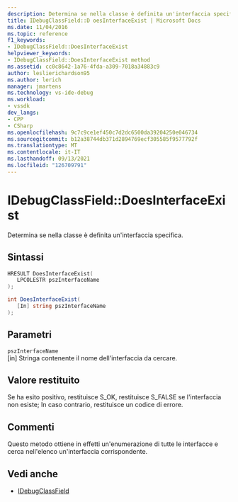 ```yaml
---
description: Determina se nella classe è definita un'interfaccia specifica.
title: IDebugClassField::D oesInterfaceExist | Microsoft Docs
ms.date: 11/04/2016
ms.topic: reference
f1_keywords:
- IDebugClassField::DoesInterfaceExist
helpviewer_keywords:
- IDebugClassField::DoesInterfaceExist method
ms.assetid: cc0c8642-1a76-4fda-a309-7018a34883c9
author: leslierichardson95
ms.author: lerich
manager: jmartens
ms.technology: vs-ide-debug
ms.workload:
- vssdk
dev_langs:
- CPP
- CSharp
ms.openlocfilehash: 9c7c9ce1ef450c7d2dc6500da39204250e046734
ms.sourcegitcommit: b12a38744db371d2894769ecf305585f9577792f
ms.translationtype: MT
ms.contentlocale: it-IT
ms.lasthandoff: 09/13/2021
ms.locfileid: "126709791"
---
```

# <a name="idebugclassfielddoesinterfaceexist"></a>IDebugClassField::DoesInterfaceExist
Determina se nella classe è definita un'interfaccia specifica.

## <a name="syntax"></a>Sintassi

```cpp
HRESULT DoesInterfaceExist( 
   LPCOLESTR pszInterfaceName
);
```

```csharp
int DoesInterfaceExist(
   [In] string pszInterfaceName
);
```

## <a name="parameters"></a>Parametri
`pszInterfaceName`\
[in] Stringa contenente il nome dell'interfaccia da cercare.

## <a name="return-value"></a>Valore restituito
 Se ha esito positivo, restituisce S_OK, restituisce S_FALSE se l'interfaccia non esiste; In caso contrario, restituisce un codice di errore.

## <a name="remarks"></a>Commenti
 Questo metodo ottiene in effetti un'enumerazione di tutte le interfacce e cerca nell'elenco un'interfaccia corrispondente.

## <a name="see-also"></a>Vedi anche
- [IDebugClassField](../../../extensibility/debugger/reference/idebugclassfield.md)
